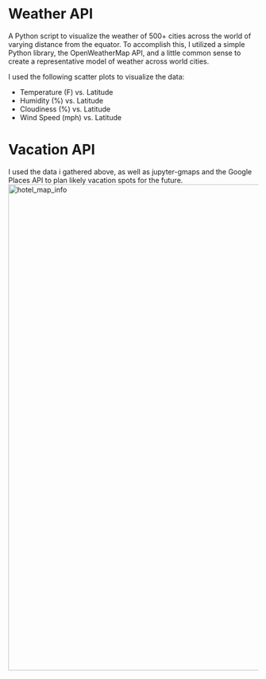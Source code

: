 # Weather API
A Python script to visualize the weather of 500+ cities across the world of varying distance from the equator. To accomplish this, I utilized a simple Python library, the OpenWeatherMap API, and a little common sense to create a representative model of weather across world cities.

I used the following scatter plots to visualize the data:
 - Temperature (F) vs. Latitude
 - Humidity (%) vs. Latitude
 - Cloudiness (%) vs. Latitude
 - Wind Speed (mph) vs. Latitude

# Vacation API
I used the data i gathered above, as well as jupyter-gmaps and the Google Places API to plan likely vacation spots for the future.
<img width="977" alt="hotel_map_info" src="https://user-images.githubusercontent.com/53978733/117921905-8ed8c280-b2bf-11eb-8c47-46f0a4831ef3.png">
